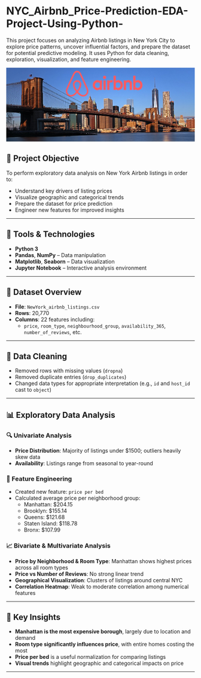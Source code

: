 # NYC_Airbnb_Price-Prediction-EDA-Project-Using-Python-

This project focuses on analyzing Airbnb listings in New York City to explore price patterns, uncover influential factors, and prepare the dataset for potential predictive modeling. It uses Python for data cleaning, exploration, visualization, and feature engineering.

![image alt](https://github.com/JISHNUPALIT/NYC_Airbnb_Price-Prediction-EDA-Project-Using-Python-/blob/2447b482522ff6803893f6dca0610cbc8a8cebbf/airbnb_NYC_image.jpg)


## 📌 Project Objective

To perform exploratory data analysis on New York Airbnb listings in order to:
- Understand key drivers of listing prices
- Visualize geographic and categorical trends
- Prepare the dataset for price prediction
- Engineer new features for improved insights

---

## 🧰 Tools & Technologies

- **Python 3**
- **Pandas**, **NumPy** – Data manipulation
- **Matplotlib**, **Seaborn** – Data visualization
- **Jupyter Notebook** – Interactive analysis environment

---

## 📂 Dataset Overview

- **File**: `NewYork_airbnb_listings.csv`
- **Rows**: 20,770
- **Columns**: 22 features including:
  - `price`, `room_type`, `neighbourhood_group`, `availability_365`, `number_of_reviews`, etc.

---

## 🧹 Data Cleaning

- Removed rows with missing values (`dropna`)
- Removed duplicate entries (`drop_duplicates`)
- Changed data types for appropriate interpretation (e.g., `id` and `host_id` cast to `object`)

---

## 📊 Exploratory Data Analysis

### 🔍 Univariate Analysis
- **Price Distribution**: Majority of listings under \$1500; outliers heavily skew data
- **Availability**: Listings range from seasonal to year-round

### 🧠 Feature Engineering
- Created new feature: `price per bed`
- Calculated average price per neighborhood group:
  - Manhattan: \$204.15
  - Brooklyn: \$155.14
  - Queens: \$121.68
  - Staten Island: \$118.78
  - Bronx: \$107.99

### 📈 Bivariate & Multivariate Analysis
- **Price by Neighborhood & Room Type**: Manhattan shows highest prices across all room types
- **Price vs Number of Reviews**: No strong linear trend
- **Geographical Visualization**: Clusters of listings around central NYC
- **Correlation Heatmap**: Weak to moderate correlation among numerical features

---

## 📍 Key Insights

- **Manhattan is the most expensive borough**, largely due to location and demand
- **Room type significantly influences price**, with entire homes costing the most
- **Price per bed** is a useful normalization for comparing listings
- **Visual trends** highlight geographic and categorical impacts on price

---

